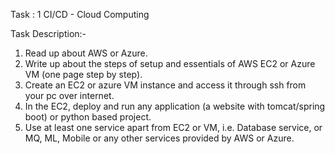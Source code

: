 Task : 1
 CI/CD - Cloud Computing
 
 Task Description:-
1. Read up about AWS or Azure.
2. Write up about the steps of setup and essentials of AWS EC2 or Azure VM (one page step by step).
3. Create an EC2 or azure VM instance and access it through ssh from your pc over internet.
4. In the EC2, deploy and run any application (a website with tomcat/spring boot) or python based project.
5. Use at least one service apart from EC2 or VM, i.e. Database service, or MQ, ML, Mobile or any other services provided by AWS or Azure.

